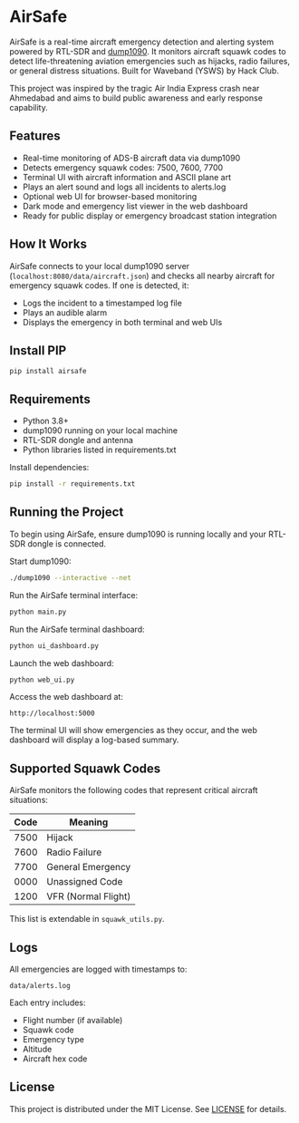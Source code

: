 # AirSafe

AirSafe is a real-time aircraft emergency detection and alerting system powered by RTL-SDR and [dump1090](https://github.com/flightaware/dump1090). It monitors aircraft squawk codes to detect life-threatening aviation emergencies such as hijacks, radio failures, or general distress situations. Built for Waveband (YSWS) by Hack Club.

This project was inspired by the tragic Air India Express crash near Ahmedabad and aims to build public awareness and early response capability.

## Features

- Real-time monitoring of ADS-B aircraft data via dump1090
- Detects emergency squawk codes: 7500, 7600, 7700
- Terminal UI with aircraft information and ASCII plane art
- Plays an alert sound and logs all incidents to alerts.log
- Optional web UI for browser-based monitoring
- Dark mode and emergency list viewer in the web dashboard
- Ready for public display or emergency broadcast station integration

## How It Works

AirSafe connects to your local dump1090 server (`localhost:8080/data/aircraft.json`) and checks all nearby aircraft for emergency squawk codes. If one is detected, it:

- Logs the incident to a timestamped log file
- Plays an audible alarm
- Displays the emergency in both terminal and web UIs

## Install PIP
```
pip install airsafe
```

## Requirements

- Python 3.8+
- dump1090 running on your local machine
- RTL-SDR dongle and antenna
- Python libraries listed in requirements.txt

Install dependencies:

```bash
pip install -r requirements.txt
```

## Running the Project

To begin using AirSafe, ensure dump1090 is running locally and your RTL-SDR dongle is connected.

Start dump1090:
```bash
./dump1090 --interactive --net
```

Run the AirSafe terminal interface:
```bash
python main.py
```

Run the AirSafe terminal dashboard:
```bash
python ui_dashboard.py
```

Launch the web dashboard:
```bash
python web_ui.py
```

Access the web dashboard at:
```
http://localhost:5000
```

The terminal UI will show emergencies as they occur, and the web dashboard will display a log-based summary.

## Supported Squawk Codes

AirSafe monitors the following codes that represent critical aircraft situations:

| Code  | Meaning             |
|-------|----------------------|
| 7500  | Hijack               |
| 7600  | Radio Failure        |
| 7700  | General Emergency    |
| 0000  | Unassigned Code      |
| 1200  | VFR (Normal Flight)  |

This list is extendable in `squawk_utils.py`.

## Logs

All emergencies are logged with timestamps to:

```
data/alerts.log
```

Each entry includes:
- Flight number (if available)
- Squawk code
- Emergency type
- Altitude
- Aircraft hex code

## License

This project is distributed under the MIT License. See [LICENSE](./LICENSE) for details.
